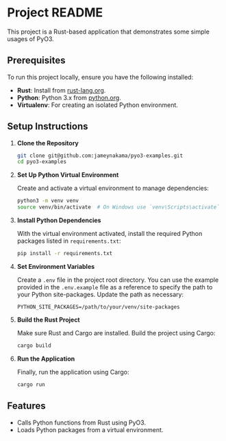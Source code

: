 # Project README

This project is a Rust-based application that demonstrates some simple usages 
of PyO3.

## Prerequisites

To run this project locally, ensure you have the following installed:

- **Rust**: Install from [rust-lang.org](https://www.rust-lang.org/).
- **Python**: Python 3.x from [python.org](https://www.python.org/).
- **Virtualenv**: For creating an isolated Python environment.

## Setup Instructions

1. **Clone the Repository**

   ```bash
   git clone git@github.com:jameynakama/pyo3-examples.git
   cd pyo3-examples
   ```

2. **Set Up Python Virtual Environment**

   Create and activate a virtual environment to manage dependencies:

   ```bash
   python3 -m venv venv
   source venv/bin/activate  # On Windows use `venv\Scripts\activate`
   ```

3. **Install Python Dependencies**

   With the virtual environment activated, install the required Python
   packages listed in `requirements.txt`:

   ```bash
   pip install -r requirements.txt
   ```

4. **Set Environment Variables**

   Create a `.env` file in the project root directory. You can use the example
   provided in the `.env.example` file as a reference to specify the path to
   your Python site-packages. Update the path as necessary:

   ```
   PYTHON_SITE_PACKAGES=/path/to/your/venv/site-packages
   ```

5. **Build the Rust Project**

   Make sure Rust and Cargo are installed. Build the project using Cargo:

   ```bash
   cargo build
   ```

6. **Run the Application**

   Finally, run the application using Cargo:

   ```bash
   cargo run
   ```

## Features

- Calls Python functions from Rust using PyO3.
- Loads Python packages from a virtual environment.
